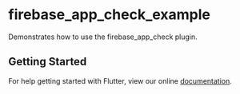 # firebase_app_check_example

Demonstrates how to use the firebase_app_check plugin.

## Getting Started

For help getting started with Flutter, view our online
[documentation](https://flutter.io/).
